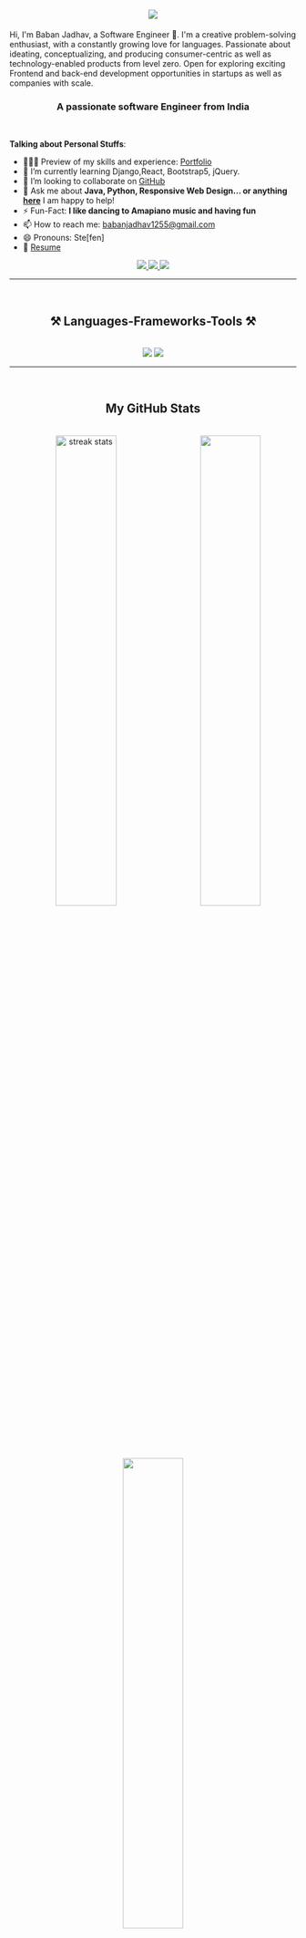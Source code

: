 
<h1 align="center" style="color:orange">
    <img src="https://readme-typing-svg.herokuapp.com/?font=Righteous&size=35&center=true&vCenter=true&width=500&height=70&duration=4000&lines=Hi+There!+👋;+I'm+Baban+Jadhav!;" />
</h1>

<p>Hi, I'm Baban Jadhav, a Software Engineer 🚀. I'm a creative problem-solving enthusiast, with a constantly growing love for languages. Passionate about ideating, conceptualizing, and producing consumer-centric as well as technology-enabled products from level zero. Open for exploring exciting Frontend and back-end development opportunities in startups as well as companies with scale.

</p>
<h3 align="center">A passionate software Engineer from India</h3>

<br/>

**Talking about Personal Stuffs**:

- 👨🏽‍💻 Preview of my skills and experience: [Portfolio](https://bjadhav.pythonanywhere.com/)
- 🌱 I’m currently learning Django,React, Bootstrap5, jQuery.
- 👯 I’m looking to collaborate on [GitHub](https://github.com)
- 💬 Ask me about **Java, Python, Responsive Web Design... or anything [here](https://github.com/Babanjadhav1255/Babanjadhav1255/issues)** I am happy to help!
- ⚡️ Fun-Fact: **I like dancing to Amapiano music and having fun**
- 📫 How to reach me: [babanjadhav1255@gmail.com](babanjadhav1255@gmail.com)
- 😄 Pronouns: Ste[fen]
- 📝 [Resume](https://bjadhav.pythonanywhere.com/)

 
<div align="center"> 
  <a href="mailto:babanjadhav1255@gmail.com">
    <img src="https://img.shields.io/badge/Gmail-333333?style=for-the-badge&logo=gmail&logoColor=red" />
  </a>
  <a href="https://www.linkedin.com/in/babanjadhav/?lipi=urn%3Ali%3Apage%3Ad_flagship3_feed%3BFO%2F6q%2FbOTAK8063R4tdkgw%3D%3D" target="_blank">
    <img src="https://img.shields.io/badge/LinkedIn-0077B5?style=for-the-badge&logo=linkedin&logoColor=white" target="_blank" />
  </a>
  <a href="https://bjadhav.pythonanywhere.com/" target="_blank">
      <img src="https://img.shields.io/badge/Portfolio-FF5722?style=for-the-badge&logo=todoist&logoColor=white" target="_blank" /> <!-- sqlite, safari, google-chrome are other good icon options -->
  </a>
</div>

 <hr/>
 <br>
<h2 align="center">⚒️ Languages-Frameworks-Tools ⚒️</h2>
<br/>
<div align="center">
    <img src="https://skillicons.dev/icons?i=css,html,vscode,github,aws,django,git,react" />
    <img src="https://skillicons.dev/icons?i=postgresql,python,javascript,pycharm,c,java,eclipse,mysql,flask" /><br>
</div>
<hr/>
 <br>
 <h2 align="center">My GitHub Stats </h2>
 <br>
 <div align=center>
   <img width="46%" src="https://streak-stats.demolab.com/?user=Babanjadhav1255&count_private=true&theme=react&border_radius=10" alt="streak stats"/>     
   <img align="right" width="46%" src="https://github-readme-stats.vercel.app/api?username=Babanjadhav1255&show_icons=true&theme=gruvbox" />
   <img width="46%" align="center" src="https://github-readme-stats.vercel.app/api/top-langs/?username=Babanjadhav1255&hide=HTML&langs_count=8&layout=compact&theme=react&border_radius=10&size_weight=0.5&count_weight=0.5&exclude_repo=github-readme-stats" 
     alt="" />   

</div>
<br>
<br>

<div align="center">
  <h2>🐍 My Contributions 🐍</h2>
  <br>
  <img alt="snake eating my contributions" src="https://raw.githubusercontent.com/Babanjadhav1255/Babanjadhav1255/output/github-contribution-grid-snake.svg" />
  <br/><br/><br/>
</div>



 <br>
 <br>
<div align="center">
<a href='' target='_blank'><img height='64' style='border:0px;height:64px;' src='https://storage.ko-fi.com/cdn/kofi1.png?v=3' border='0' alt='Buy Me a Coffee at ko-fi.com' /></a>
</div>

<br/>


